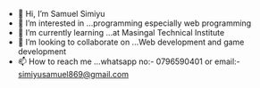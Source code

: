 - 👋 Hi, I’m Samuel Simiyu
- 👀 I’m interested in ...programming especially web programming
- 🌱 I’m currently learning ...at Masingal Technical Institute
- 💞️ I’m looking to collaborate on ...Web development and game development
- 📫 How to reach me ...whatsapp no:- 0796590401 or email:- simiyusamuel869@gmail.com

<!---
simiyu-samuel/simiyu-samuel is a ✨ special ✨ repository because its `README.md` (this file) appears on your GitHub profile.
You can click the Preview link to take a look at your changes.
--->
